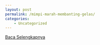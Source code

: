 ```yaml
---
layout: post
permalink: /mimpi-marah-membanting-gelas/
categories:
    - Uncategorized
---
```


[Baca Selengkapnya](/08)
